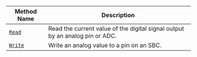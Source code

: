 <!-- prettier-ignore -->
| Method Name | Description |
| ----------- | ----------- |
| [`Read`](/components/board/#read)   | Read the current value of the digital signal output by an analog pin or ADC. |
| [`Write`](/components/board/#write) | Write an analog value to a pin on an SBC. |

